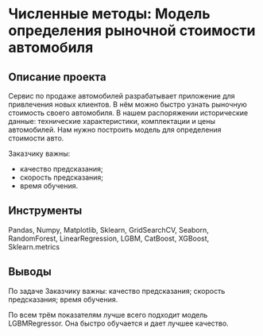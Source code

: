 # Численные методы: Модель определения рыночной стоимости автомобиля
## Описание проекта 

Сервис по продаже автомобилей разрабатывает приложение для привлечения новых клиентов. В нём можно быстро узнать рыночную стоимость своего автомобиля. В нашем распоряжении исторические данные: технические характеристики, комплектации и цены автомобилей. Нам нужно построить модель для определения стоимости авто. 

Заказчику важны:

- качество предсказания;
- скорость предсказания;
- время обучения.

## Инструменты

Pandas, Numpy, Matplotlib, Sklearn, GridSearchCV, Seaborn, RandomForest, LinearRegression, LGBM, CatBoost, XGBoost, Sklearn.metrics

## Выводы

По задаче Заказчику важны: качество предсказания; скорость предсказания; время обучения.

По всем трём показателям лучше всего подходит модель LGBMRegressor. Она быстро обучается и дает лучшее качество.
